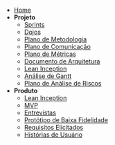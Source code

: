 - [Home](/)
- **Projeto**
  * [Sprints](Index/sprintsIndex.md)
  * [Dojos](Index/dojosIndex.md)
  * [Plano de Metodologia](Project/planoMetodologia.md)
  * [Plano de Comunicação](Project/planoComunicacao.md)
  * [Plano de Métricas](Project/planoMetricas.md)
  * [Documento de Arquitetura](Project/docArquitetura.md)
  * [Lean Inception](LeanInception/intro.md)
  * [Análise de Gantt](Project/analiseGantt.md)
  * [Plano de Análise de Riscos](Project/analiseRiscos.md)
- **Produto**
  * [Lean Inception](LeanInception/intro.md)
  * [MVP](Produto/mvp.md)
  * [Entrevistas](Produto/entrevistas.md)
  * [Protótipo de Baixa Fidelidade](Produto/prototipo-baixa.md)
  * [Requisitos Elicitados](Produto/requisitos.md)
  * [Histórias de Usuário](Produto/historiasUsuario.md)
